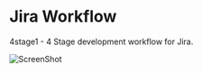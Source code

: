 Jira Workflow
=============

4stage1 - 4 Stage development workflow for Jira.

![ScreenShot](https://raw.github.com/heathdutton/jira_workflow/master/4stage1.png)
